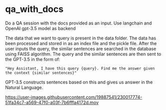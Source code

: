 # qa_with_docs
Do a QA session with the docs provided as an input. Use langchain and OpenAI gpt-3.5 model as backend

The data that we want to query is present in the data folder. The data has been processed and stored in as an index file and the pickle file. After the user inputs the query, the similar sentences are searched in the database using FAISS algorithm. The query and the similar sentences are then sent to the GPT-3.5 in the form of:

```
"Hey Assistant, I have this query {query}. Find me the answer given the context {similar sentences}"
```

GPT-3.5 constructs sentences based on this and gives us answer in the Natural Language.


https://user-images.githubusercontent.com/19887541/230017774-51fa34c7-a569-47f0-a03f-7b6fffa4172d.mov

